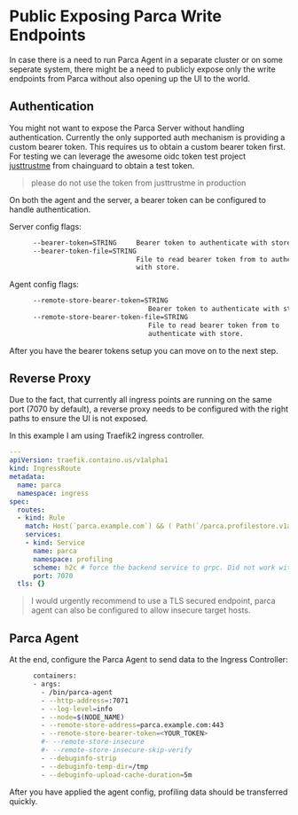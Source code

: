 # Public Exposing Parca Write Endpoints

In case there is a need to run Parca Agent in a separate cluster or on some seperate system, there might be a need to publicly expose only the write endpoints from Parca without also opening up the UI to the world.

## Authentication

You might not want to expose the Parca Server without handling authentication. Currently the only supported auth mechanism is providing a custom bearer token.
This requires us to obtain a custom bearer token first. For testing we can leverage the awesome oidc token test project [justtrustme](https://github.com/chainguard-dev/justtrustme) from chainguard to obtain a test token.

> please do not use the token from justtrustme in production

On both the agent and the server, a bearer token can be configured to handle authentication.

Server config flags:

```sh
      --bearer-token=STRING     Bearer token to authenticate with store.
      --bearer-token-file=STRING
                                File to read bearer token from to authenticate
                                with store.
```

Agent config flags:

```sh
      --remote-store-bearer-token=STRING
                                   Bearer token to authenticate with store.
      --remote-store-bearer-token-file=STRING
                                   File to read bearer token from to
                                   authenticate with store.
```

After you have the bearer tokens setup you can move on to the next step.

## Reverse Proxy

Due to the fact, that currently all ingress points are running on the same port (7070 by default), a reverse proxy needs to be configured with the right paths to ensure the UI is not exposed.

In this example I am using Traefik2 ingress controller.

```yaml
---
apiVersion: traefik.containo.us/v1alpha1
kind: IngressRoute
metadata:
  name: parca
  namespace: ingress
spec:
  routes:
  - kind: Rule
    match: Host(`parca.example.com`) && ( Path(`/parca.profilestore.v1alpha1.ProfileStoreService/WriteRaw`) || Path(`/parca.debuginfo.v1alpha1.DebuginfoService/ShouldInitiateUpload`) || Path(`/parca.debuginfo.v1alpha1.DebuginfoService/InitiateUpload`) || Path(`/parca.debuginfo.v1alpha1.DebuginfoService/Upload`) || Path(`/parca.debuginfo.v1alpha1.DebuginfoService/MarkUploadFinished`) )
    services:
    - kind: Service
      name: parca
      namespace: profiling
      scheme: h2c # force the backend service to grpc. Did not work with default value...
      port: 7070
  tls: {}
```

> I would urgently recommend to use a TLS secured endpoint, parca agent can also be configured to allow insecure target hosts.

## Parca Agent

At the end, configure the Parca Agent to send data to the Ingress Controller:

```sh
      containers:
      - args:
        - /bin/parca-agent
        - --http-address=:7071
        - --log-level=info
        - --node=$(NODE_NAME)
        - --remote-store-address=parca.example.com:443
        - --remote-store-bearer-token=<YOUR_TOKEN>
        #- --remote-store-insecure
        #- --remote-store-insecure-skip-verify
        - --debuginfo-strip
        - --debuginfo-temp-dir=/tmp
        - --debuginfo-upload-cache-duration=5m
```

After you have applied the agent config, profiling data should be transferred quickly.
